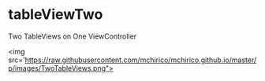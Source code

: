 # tableViewTwo
Two TableViews on One ViewController


<img src='https://raw.githubusercontent.com/mchirico/mchirico.github.io/master/p/images/TwoTableViews.png">
